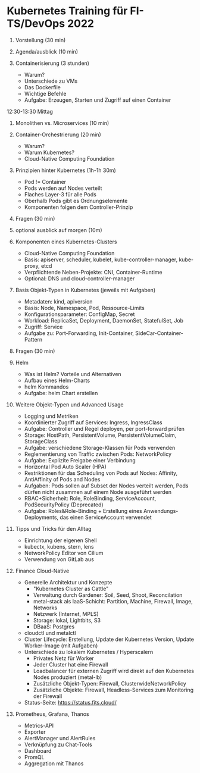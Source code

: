 # Kubernetes Training für FI-TS/DevOps 2022

1. Vorstellung (30 min)

1. Agenda/ausblick (10 min)

1. Containerisierung (3 stunden)
    - Warum?
    - Unterschiede zu VMs
    - Das Dockerfile
    - Wichtige Befehle
    - Aufgabe: Erzeugen, Starten und Zugriff auf einen Container

12:30-13:30 Mittag

1. Monolithen vs. Microservices (10 min)

1. Container-Orchestrierung (20 min)
    - Warum?
    - Warum Kubernetes?
    - Cloud-Native Computing Foundation

1. Prinzipien hinter Kubernetes  (1h-1h 30m)
    - Pod != Container
    - Pods werden auf Nodes verteilt
    - Flaches Layer-3 für alle Pods
    - Oberhalb Pods gibt es Ordnungselemente
    - Komponenten folgen dem Controller-Prinzip

1. Fragen (30 min)

1. optional ausblick auf morgen (10m)

1. Komponenten eines Kubernetes-Clusters
    - Cloud-Native Computing Foundation
    - Basis: apiserver, scheduler, kubelet, kube-controller-manager, kube-proxy, etcd
    - Verpflichtende Neben-Projekte: CNI, Container-Runtime
    - Optional: DNS und cloud-controller-manager

1. Basis Objekt-Typen in Kubernetes (jeweils mit Aufgaben)
    - Metadaten: kind, apiversion
    - Basis: Node, Namespace, Pod, Ressource-Limits
    - Konfigurationsparameter: ConfigMap, Secret
    - Workload: ReplicaSet, Deployment, DaemonSet, StatefulSet, Job
    - Zugriff: Service
    - Aufgabe zu: Port-Forwarding, Init-Container, SideCar-Container-Pattern

1. Fragen (30 min)

1. Helm
    - Was ist Helm? Vorteile und Alternativen
    - Aufbau eines Helm-Charts
    - helm Kommandos
    - Aufgabe: helm Chart erstellen

1. Weitere Objekt-Typen und Advanced Usage
    - Logging und Metriken
    - Koordinierter Zugriff auf Services: Ingress, IngressClass
    - Aufgabe: Controller und Regel deployen, per port-forward prüfen
    - Storage: HostPath, PersistentVolume, PersistentVolumeClaim, StorageClass
    - Aufgabe: verschiedene Storage-Klassen für Pods verwenden
    - Reglementierung von Traffic zwischen Pods: NetworkPolicy
    - Aufgabe: Explizite Freigabe einer Verbindung
    - Horizontal Pod Auto Scaler (HPA)
    - Restriktionen für das Scheduling von Pods auf Nodes: Affinity, AntiAffinity of Pods and Nodes
    - Aufgaben: Pods sollen auf Subset der Nodes verteilt werden, Pods dürfen nicht zusammen auf einem Node ausgeführt werden
    - RBAC+Sicherheit: Role, RoleBinding, ServiceAccount, PodSecurityPolicy (Deprecated)
    - Aufgabe: Roles&Role-Binding + Erstellung eines Anwendungs-Deployments, das einen ServiceAccount verwendet

1. Tipps und Tricks für den Alltag
    - Einrichtung der eigenen Shell
    - kubectx, kubens, stern, lens
    - NetworkPolicy Editor von Cilium
    - Verwendung von GitLab aus

1. Finance Cloud-Native
    - Generelle Architektur und Konzepte
        - "Kubernetes Cluster as Cattle"
        - Verwaltung durch Gardener: Soil, Seed, Shoot, Reconcilation
        - metal-stack als IaaS-Schicht: Partition, Machine, Firewall, Image, Networks
        - Netzwerk (Internet, MPLS)
        - Storage: lokal, Lightbits, S3
        - DBaaS: Postgres
    - cloudctl und metalctl
    - Cluster Lifecycle: Erstellung, Update der Kubernetes Version, Update Worker-Image (mit Aufgaben)
    - Unterschiede zu lokalem Kubernetes / Hyperscalern
        - Privates Netz für Worker
        - Jeder Cluster hat eine Firewall
        - Loadbalancer für externen Zugriff wird direkt auf den Kubernetes Nodes produziert (metal-lb)
        - Zusätzliche Objekt-Typen: Firewall, ClusterwideNetworkPolicy
        - Zusätzliche Objekte: Firewall, Headless-Services zum Monitoring der Firewall
    - Status-Seite: https://status.fits.cloud/

1. Prometheus, Grafana, Thanos
    - Metrics-API
    - Exporter
    - AlertManager und AlertRules
    - Verknüpfung zu Chat-Tools
    - Dashboard
    - PromQL
    - Aggregation mit Thanos